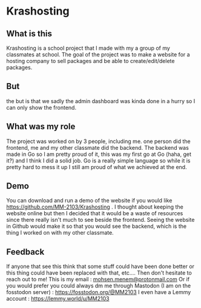 # Krashosting


## What is this

Krashosting is a school project that I made with my a group of my classmates at school.
The goal of the project was to make a website for a hosting company to sell packages and be able to create/edit/delete packages.

## But

the but is that we sadly the admin dashboard was kinda done in a hurry so I can only show the frontend.

## What was my role

The project was worked on by 3 people, including me. one person did the frontend, me and my other classmate did the backend.
The backend was made in Go so I am pretty proud of it, this was my first go at Go (haha, get it?) and I think I did a solid job. Go is a really simple language so while it is pretty hard to mess it up I still am proud of what we achieved at the end.

## Demo

You can download and run a demo of the website if you would like https://github.com/MM-2103/Krashosting . I thought about keeping the website online but then I decided that it would be a waste of resources since there really isn't much to see beside the frontend.
Seeing the website in Github would make it so that you would see the backend, which is the thing I worked on with my other classmate.

## Feedback

If anyone that see this think that some stuff could have been done better or this thing could have been replaced with that, etc....
Then don't hesitate to reach out to me!
This is my email : mohsen.menem@protonmail.com
Or if you would prefer you could always dm me through Mastodon (I am on the fosstodon server) : https://fosstodon.org/@MM2103
I even have a Lemmy account : https://lemmy.world/u/MM2103
